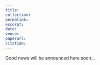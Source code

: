 ```yaml
---
title: 
collection: 
permalink: 
excerpt: 
date: 
venue: 
paperurl: 
citation: 
---
```



Good news will be announced here soon...
